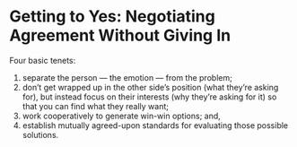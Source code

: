 # Getting to Yes: Negotiating Agreement Without Giving In

Four basic tenets:

1. separate the person — the emotion — from the problem;
2. don’t get wrapped up in the other side’s position (what they’re asking for),
   but instead focus on their interests (why they’re asking for it) so that you can find what they really want;
3. work cooperatively to generate win-win options; and,
4. establish mutually agreed-upon standards for evaluating those possible solutions.
